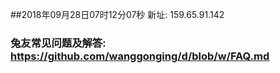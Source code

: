 ##2018年09月28日07时12分07秒 新址: 159.65.91.142
### 兔友常见问题及解答: https://github.com/wanggonging/d/blob/w/FAQ.md
